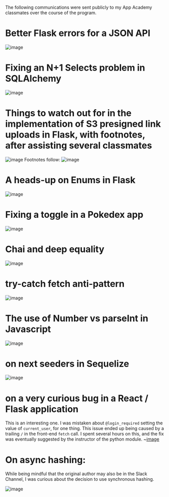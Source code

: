 The following communications were sent publicly to my App Academy classmates over the course of the program.

# Better Flask errors for a JSON API
![image](flask-json.JPG)

# Fixing an N+1 Selects problem in SQLAlchemy
![image](n+1-selects.JPG)

# Things to watch out for in the implementation of S3 presigned link uploads in Flask, with footnotes, after assisting several classmates
![image](s3.JPG)
Footnotes follow:
![image](s3-footnotes.JPG)

# A heads-up on Enums in Flask
![image](enum.JPG)

# Fixing a toggle in a Pokedex app
![image](poor-mewtwo.JPG)

# Chai and deep equality
![image](mocha-chai.JPG)

# try-catch fetch anti-pattern
![image](fetch-try-catch.JPG)

# The use of Number vs parseInt in Javascript
![image](number-vs-parseint.JPG)

# on next seeders in Sequelize
![image](sequelize-nested-seeds.JPG)

# on a very curious bug in a React / Flask application
This is an interesting one. I was mistaken about `@login_required` setting the value of `current_user`, for one thing. This issue ended up being caused by a trailing `/` in the front-end `fetch` call. I spent several hours on this, and the fix was eventually suggested by the instructor of the python module.
~[image](the-missing-slash.JPG)

# On async hashing:
While being mindful that the original author may also be in the Slack Channel, I was curious about the decision to use synchronous hashing.

![image](async-hashing.JPG)
